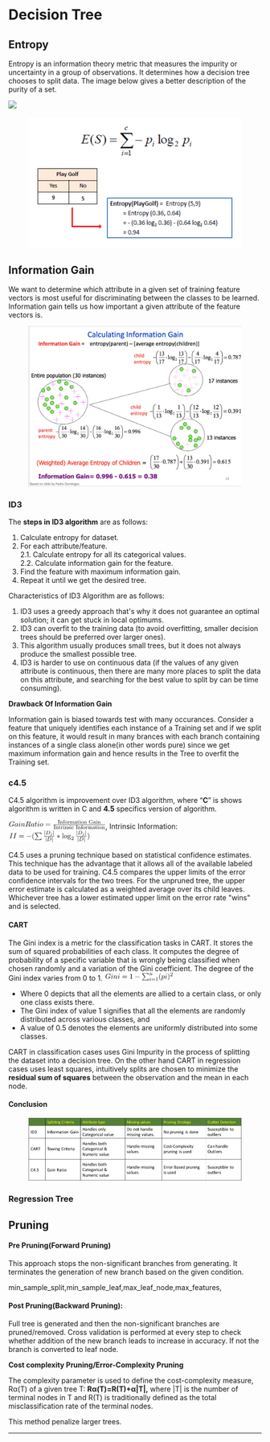 # Decision Tree

## Entropy

Entropy is an information theory metric that measures the impurity or uncertainty in a group of observations. It determines how a decision tree chooses to split data. The image below gives a better description of the purity of a set.

![](https://www.section.io/engineering-education/entropy-information-gain-machine-learning/purity.png)

<figure><img src="../.gitbook/assets/image (4).png" alt=""><figcaption></figcaption></figure>

## Information Gain

We want to determine which attribute in a given set of training feature vectors is most useful for discriminating between the classes to be learned. Information gain tells us how important a given attribute of the feature vectors is.

<figure><img src="../.gitbook/assets/Screenshot 2023-02-06 at 2.51.16 PM.png" alt=""><figcaption></figcaption></figure>

### ID3

The **steps in ID3 algorithm** are as follows:

1. Calculate entropy for dataset.
2. For each attribute/feature.\
   2.1. Calculate entropy for all its categorical values.\
   2.2. Calculate information gain for the feature.
3. Find the feature with maximum information gain.
4. Repeat it until we get the desired tree.

Characteristics of ID3 Algorithm are as follows:

1. ID3 uses a greedy approach that's why it does not guarantee an optimal solution; it can get stuck in local optimums.
2. ID3 can overfit to the training data (to avoid overfitting, smaller decision trees should be preferred over larger ones).
3. This algorithm usually produces small trees, but it does not always produce the smallest possible tree.
4. ID3 is harder to use on continuous data (if the values of any given attribute is continuous, then there are many more places to split the data on this attribute, and searching for the best value to split by can be time consuming).

**Drawback Of Information Gain**

Information gain is biased towards test with many occurances. Consider a feature that uniquely identifies each instance of a Training set and if we split on this feature, it would result in many brances with each branch containing instances of a single class alone(in other words pure) since we get maximum information gain and hence results in the Tree to overfit the Training set.

### c4.5

C4.5 algorithm is improvement over ID3 algorithm, where “**C**” is shows algorithm is written in C and **4.5** specifics version of algorithm.

<img src="../.gitbook/assets/image.png" alt="" data-size="original">, Intrinsic Information: ![](<../.gitbook/assets/image (8).png>)

C4.5 uses a pruning technique based on statistical confidence estimates. This technique has the advantage that it allows all of the available labeled data to be used for training. C4.5 compares the upper limits of the error confidence intervals for the two trees. For the unpruned tree, the upper error estimate is calculated as a weighted average over its child leaves. Whichever tree has a lower estimated upper limit on the error rate "wins" and is selected.

#### CART

The Gini index is a metric for the classification tasks in CART. It stores the sum of squared probabilities of each class. It computes the degree of probability of a specific variable that is wrongly being classified when chosen randomly and a variation of the Gini coefficient.  The degree of the Gini index varies from 0 to 1. ![](<../.gitbook/assets/image (7).png>)

* Where 0 depicts that all the elements are allied to a certain class, or only one class exists there.
* The Gini index of value 1 signifies that all the elements are randomly distributed across various classes, and
* A value of 0.5 denotes the elements are uniformly distributed into some classes.

CART in classification cases uses Gini Impurity in the process of splitting the dataset into a decision tree. On the other hand CART in regression cases uses least squares, intuitively splits are chosen to minimize the **residual sum of squares** between the observation and the mean in each node.



#### Conclusion

<figure><img src="../.gitbook/assets/image (5).png" alt=""><figcaption></figcaption></figure>

### Regression Tree



## Pruning

#### **Pre Pruning**(Forward Pruning)

This approach stops the non-significant branches from generating. It terminates the generation of new branch based on the given condition.

min\_sample\_split,min\_sample\_leaf,max\_leaf\_node,max\_features,

#### **Post Pruning**(Backward Pruning):&#x20;

Full tree is generated and then the non-significant branches are pruned/removed. Cross validation is performed at every step to check whether addition of the new branch leads to increase in accuracy. If not the branch is converted to leaf node.

**Cost complexity Pruning/Error-Complexity Pruning**

The complexity parameter is used to define the cost-complexity measure, Rα(T) of a given tree T: **Rα(T)=R(T)+α|T|,** where |T| is the number of terminal nodes in T and R(T) is traditionally defined as the total misclassification rate of the terminal nodes.&#x20;

This method penalize larger trees.

****

